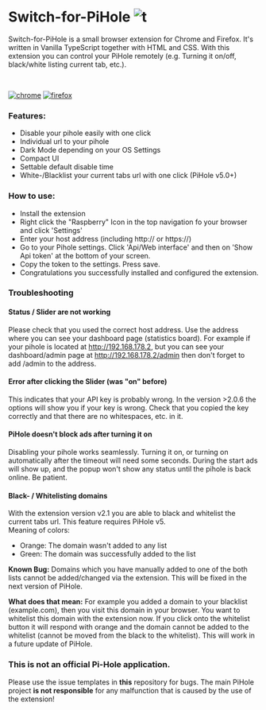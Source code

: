 # Switch-for-PiHole ![t](https://github.com/badsgahhl/pihole-chrome-extension/blob/master/icon/icon-48.png?raw=true)

Switch-for-PiHole is a small browser extension for Chrome and Firefox. It's written in Vanilla TypeScript together with HTML and CSS. With this extension you can control your PiHole remotely (e.g. Turning it on/off, black/white listing current tab, etc.).

<br>

[![chrome](https://developer.chrome.com/webstore/images/ChromeWebStore_BadgeWBorder_v2_206x58.png)](https://chrome.google.com/webstore/detail/switch-for-pihole/ngoafjpapneaopfkpboebcahajopcifi)
[![firefox](https://cdn.glaser.casa/tp/firefox4.png)](https://addons.mozilla.org/de/firefox/addon/switch-for-pihole/)


### Features:
- Disable your pihole easily with one click
- Individual url to your pihole
- Dark Mode depending on your OS Settings
- Compact UI
- Settable default disable time
- White-/Blacklist your current tabs url with one click (PiHole v5.0+)

### How to use:

- Install the extension
- Right click the "Raspberry" Icon in the top navigation fo your browser and click 'Settings'
- Enter your host address (including http:// or https://)
- Go to your Pihole settings. Click 'Api/Web interface' and then on 'Show Api token' at the bottom of your screen.
- Copy the token to the settings. Press save.
- Congratulations you successfully installed and configured the extension.


### Troubleshooting

#### Status / Slider are not working
Please check that you used the correct host address. Use the address where you can see your dashboard page (statistics board).
For example if your pihole is located at http://192.168.178.2, but you can see your dashboard/admin page at http://192.168.178.2/admin then don't forget to add /admin to the address.

#### Error after clicking the Slider (was "on" before)

This indicates that your API key is probably wrong. In the version >2.0.6 the options will show you if your key is wrong.
Check that you copied the key correctly and that there are no whitespaces, etc. in it.

#### PiHole doesn't block ads after turning it on

Disabling your pihole works seamlessly. Turning it on, or turning on automatically after the timeout will need some seconds.
During the start ads will show up, and the popup won't show any status until the pihole is back online. Be patient.

#### Black- / Whitelisting domains
With the extension version v2.1 you are able to black and whitelist the current tabs url. This feature requires PiHole v5.
<br>Meaning of colors:
 - Orange: The domain wasn't added to any list
 - Green: The domain was successfully added to the list
 
**Known Bug:** Domains which you have manually added to one of the both lists cannot be added/changed via the extension.
This will be fixed in the next version of PiHole.

**What does that mean:** For example you added a domain to your blacklist (example.com), then you visit this domain in your browser.
You want to whitelist this domain with the extension now. If you click onto the whitelist button it will respond with orange and
the domain cannot be added to the whitelist (cannot be moved from the black to the whitelist). This will work in a future update of PiHole.

 

### This is not an official Pi-Hole application.
Please use the issue templates in **this** repository for bugs. The main PiHole project **is not responsible** for any malfunction that is caused by the use of the extension!
